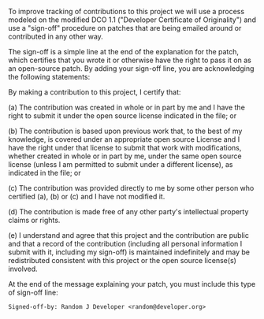To improve tracking of contributions to this project we will use a process 
modeled on the modified DCO 1.1 ("Developer Certificate of Originality") and 
use a "sign-off" procedure on patches that are being emailed around or 
contributed in any other way.

The sign-off is a simple line at the end of the explanation for the patch, 
which certifies that you wrote it or otherwise have the right to pass it on as 
an open-source patch.  By adding your sign-off line, you are acknowledging the 
following statements:

By making a contribution to this project, I certify that:

(a)	The contribution was created in whole or in part by me and I have the right 
to submit it under the open source license indicated in the file; or

(b)	The contribution is based upon previous work that, to the best of my 
knowledge, is covered under an appropriate open source License and I have the 
right under that license to submit that work with modifications, whether created 
in whole or in part by me, under the same open source license (unless I am 
permitted to submit under a different license), as indicated in the file; or

(c)	The contribution was provided directly to me by some other person who 
certified (a), (b) or (c) and I have not modified it.

(d)	The contribution is made free of any other party's intellectual property 
claims or rights.

(e)	I understand and agree that this project and the contribution are public 
and that a record of the contribution (including all personal information I submit 
with it, including my sign-off) is maintained indefinitely and may be redistributed 
consistent with this project or the open source license(s) involved.

At the end of the message explaining your patch, you must include this type of 
sign-off line:

	Signed-off-by: Random J Developer <random@developer.org>
